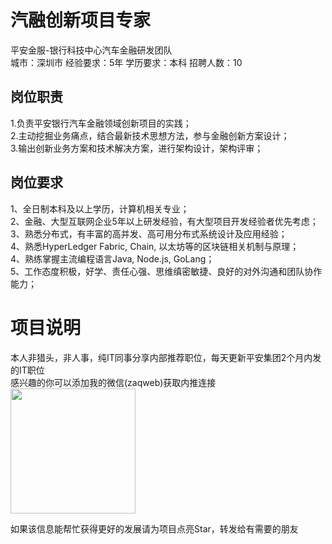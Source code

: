 # 汽融创新项目专家
平安金服-银行科技中心汽车金融研发团队  
城市：深圳市 经验要求：5年 学历要求：本科  招聘人数：10

## 岗位职责
1.负责平安银行汽车金融领域创新项目的实践；   
2.主动挖掘业务痛点，结合最新技术思想方法，参与金融创新方案设计；   
3.输出创新业务方案和技术解决方案，进行架构设计，架构评审；

## 岗位要求
1、全日制本科及以上学历，计算机相关专业；   
2、金融、大型互联网企业5年以上研发经验，有大型项目开发经验者优先考虑；   
3、熟悉分布式，有丰富的高并发、高可用分布式系统设计及应用经验；   
4、熟悉HyperLedger Fabric, Chain, 以太坊等的区块链相关机制与原理；   
4、熟练掌握主流编程语言Java, Node.js, GoLang；   
5、工作态度积极，好学、责任心强、思维缜密敏捷、良好的对外沟通和团队协作能力；

# 项目说明

本人非猎头，非人事，纯IT同事分享内部推荐职位，每天更新平安集团2个月内发的IT职位  
感兴趣的你可以添加我的微信(zaqweb)获取内推连接  
<img src="https://github.com/zaqweb/PA-IT-JOBS/blob/master/WechatICode.jpeg"  height="200" width="200">

如果该信息能帮忙获得更好的发展请为项目点亮Star，转发给有需要的朋友




